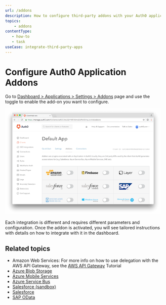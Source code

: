 ```yaml
---
url: /addons
description: How to configure third-party addons with your Auth0 application.
topics:
    - addons
contentType: 
   - how-to
   - task
useCase: integrate-third-party-apps
---
```


# Configure Auth0 Application Addons

Go to [Dashboard > Applications > Settings > Addons](${manage_url}/#/applications/${account.clientId}/addons) page and use the toggle to enable the add-on you want to configure.

![Application Addons](/media/addons/manage-addons.png)

Each integration is different and requires different parameters and configuration. Once the addon is activated, you will see tailored instructions with details on how to integrate with it in the dashboard.

## Related topics

- Amazon Web Services: For more info on how to use delegation with the AWS API Gateway, see the [AWS API Gateway](/integrations/aws-api-gateway/delegation) Tutorial
- [Azure Blob Storage](/addons/azure-blob-storage)
- [Azure Mobile Services](/addons/azure-mobile-services)
- [Azure Service Bus](/addons/azure-sb)
- [Salesforce (sandbox)](/addons/salesforce-sandbox)
- [Salesforce](/addons/salesforce)
- [SAP OData](/addons/sap-odata)
